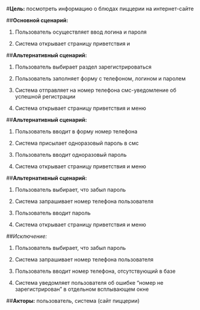 #**Цель:** посмотреть информацию о блюдах пиццерии на интернет-сайте

##**Основной сценарий:**

1.  Пользователь осуществляет ввод логина и пароля
    
2.  Система открывает страницу приветствия и 
    

##**Альтернативный сценарий:**

1.  Пользователь выбирает раздел зарегистрироваться
    
2.  Пользователь заполняет форму с телефоном, логином и паролем
    
3.  Система отправляет на номер телефона смс-уведомление об успешной регистрации
    
4.  Система открывает страницу приветствия и меню
    

##**Альтернативный сценарий:**

1.  Пользователь вводит в форму номер телефона
    
2.  Система присылает одноразовый пароль в смс
    
3.  Пользователь вводит одноразовый пароль
    
4.  Система открывает страницу приветствия и меню
    

##**Альтернативный сценарий:**

1.  Пользователь выбирает, что забыл пароль
    
2.  Система запрашивает номер телефона пользователя
    
3.  Пользователь вводит пароль
    
4.  Система открывает страницу приветствия и меню
    

##_Исключение:_

1.  Пользователь выбирает, что забыл пароль
    
2.  Система запрашивает номер телефона пользователя
    
3.  Пользователь вводит номер телефона, отсутствующий в базе
    
4.  Система уведомляет пользователя об ошибке “номер не зарегистрирован” в отдельном всплывающем окне
    

##**Акторы:** пользователь, система (сайт пиццерии)